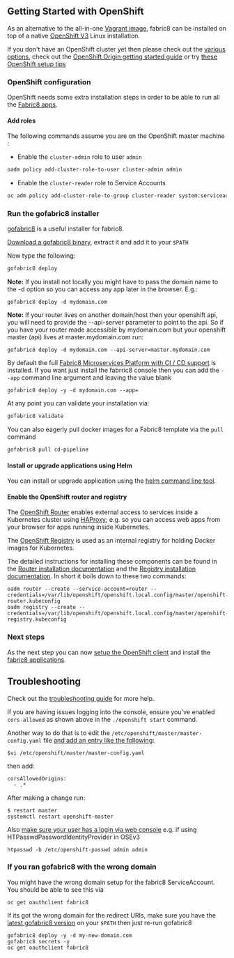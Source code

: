 ## Getting Started with OpenShift

As an alternative to the all-in-one [Vagrant image](vagrant.html), fabric8 can be installed on top of a native [OpenShift V3](http://www.openshift.org/) Linux installation.

If you don't have an OpenShift cluster yet then please check out the [various options](https://www.openshift.com/), check out the [OpenShift Origin getting started guide](https://docs.openshift.org/latest/getting_started/administrators.html) or try [these OpenShift setup tips](installOpenShift.html)

### OpenShift configuration

OpenShift needs some extra installation steps in order to be able to run all the [Fabric8 apps](apps.html).

#### Add roles

The following commands assume you are on the OpenShift master machine :

* Enable the `cluster-admin` role to user `admin`

```sh
oadm policy add-cluster-role-to-user cluster-admin admin
```

* Enable the `cluster-reader` role to Service Accounts

```sh
oc adm policy add-cluster-role-to-group cluster-reader system:serviceaccounts
```

### Run the gofabric8 installer

[gofabric8](https://github.com/fabric8io/gofabric8) is a useful installer for fabric8.

[Download a gofabric8 binary](https://github.com/fabric8io/gofabric8/releases), extract it and add it to your `$PATH`

Now type the following:

```sh
gofabric8 deploy
```

**Note:** If you install not locally you might have to pass the domain name to the -d option so you can access any app later in the browser. E.g.:

```
gofabric8 deploy -d mydomain.com
```

**Note:** If your router lives on another domain/host then your openshift api, you will need to provide the --api-server parameter to point to the api. So if you have your router made accessible by mydomain.com but your openshift master (api) lives at master.mydomain.com run:

```
gofabric8 deploy -d mydomain.com --api-server=master.mydomain.com
```

By default the full [Fabric8 Microservices Platform with CI / CD support](../cdelivery.html) is installed.  If you want just install the fabrric8 console then you can add the `--app` command line argument and leaving the value blank

```
gofabric8 deploy -y -d mydomain.com --app=
```


At any point you can validate your installation via:

```sh
gofabric8 validate
```

You can also eagerly pull docker images for a Fabric8 template via the `pull` command

```sh
gofabric8 pull cd-pipeline
```

#### Install or upgrade applications using Helm

You can install or upgrade application using the [helm command line tool](http://fabric8.io/guide/helm.html).


#### Enable the OpenShift router and registry

The [OpenShift Router](https://docs.openshift.org/latest/architecture/core_concepts/routes.html#haproxy-template-router) enables
external access to services inside a Kubernetes cluster using [HAProxy](http://www.haproxy.org/); e.g. so you can access web apps
from your browser for apps running inside Kubernetes.

The [OpenShift Registry](https://docs.openshift.org/latest/architecture/infrastructure_components/image_registry.html) is used
as an internal registry for holding Docker images for Kubernetes.

The detailed instructions for installing these components can be found in the
[Router installation documentation](https://docs.openshift.org/latest/admin_guide/install/deploy_router.html) and
the [Registry installation documentation](https://docs.openshift.org/latest/admin_guide/install/docker_registry.html). In short it
boils down to these two commands:

```
oadm router --create --service-account=router --credentials=/var/lib/openshift/openshift.local.config/master/openshift-router.kubeconfig
oadm registry --create --credentials=/var/lib/openshift/openshift.local.config/master/openshift-registry.kubeconfig
```

### Next steps

As the next step you can now [setup the OpenShift client](local.html) and install
the [fabric8 applications](apps.html)

## Troubleshooting

Check out the [troubleshooting guide](troubleshooting.html) for more help.

If you are having issues logging into the console, ensure you've enabled ```cors-allowed``` as shown above in the ```./openshift start``` command.

Another way to do that is to edit the ```/etc/openshift/master/master-config.yaml``` file [and add an entry like the following](https://github.com/fabric8io/gofabric8/issues/17#issuecomment-149788441):

```
$vi /etc/openshift/master/master-config.yaml
```
then add:
```
corsAllowedOrigins:
  - .*
```

After making a change run:

```
$ restart master
systemctl restart openshift-master
```

Also [make sure your user has a login via web console](https://github.com/fabric8io/fabric8/issues/4866#issue-109652169) e.g. if using HTPasswdPasswordIdentityProvider in OSEv3

```
htpasswd -b /etc/openshift-passwd admin admin
```

### If you ran gofabric8 with the wrong domain

You might have the wrong domain setup for the fabric8 ServiceAccount. You should be able to see this via

```
oc get oauthclient fabric8
```

If its got the wrong domain for the redirect URIs, make sure you have the [latest gofabric8 version](https://github.com/fabric8io/gofabric8/releases) on your `$PATH` then just re-run gofabric8
```
gofabric8 deploy -y -d my-new-domain.com
gofabric8 secrets -y
oc get oauthclient fabric8
```
